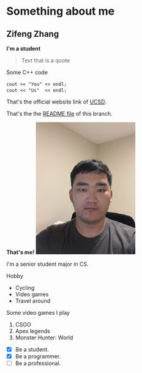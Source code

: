# Something about me #
## Zifeng Zhang ##
**I'm a student**
> Text that is a quote

Some C++ code
```
cout << "You" << endl;
cout << "Us"  << endl;
```

That's the official website link of [UCSD](https://ucsd.edu/).

That's the the [README file](./README.md) of this branch.

**That's me!**
![me](./me.jpg)

I'm a senior student major in CS.

Hobby
- Cycling
- Video games
- Travel around


Some video games I play
1. CSGO
2. Apex legends
3. Monster Hunter: World


- [x] Be a student.
- [x] Be a programmer.
- [ ] Be a professional.
